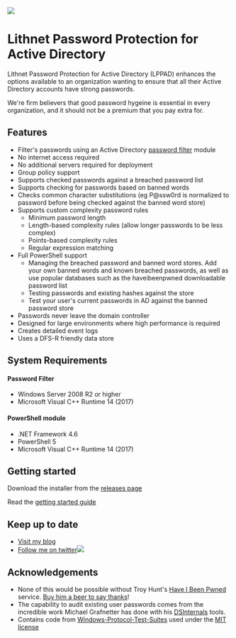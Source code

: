 ![](https://lithnet.github.io/images/lppad.png)
# Lithnet Password Protection for Active Directory
Lithnet Password Protection for Active Directory (LPPAD) enhances the options available to an organization wanting to ensure that all their Active Directory accounts have strong passwords.

We're firm believers that good password hygeine is essential in every organization, and it should not be a premium that you pay extra for.

## Features
* Filter's passwords using an Active Directory [password filter](https://docs.microsoft.com/en-us/windows/desktop/secmgmt/password-filters) module
* No internet access required
* No additional servers required for deployment
* Group policy support
* Supports checked passwords against a breached password list
* Supports checking for passwords based on banned words
* Checks common character substitutions (eg P@ssw0rd is normalized to password before being checked against the banned word store)
* Supports custom complexity password rules
  * Minimum password length
  * Length-based complexity rules (allow longer passwords to be less complex)
  * Points-based complexity rules
  * Regular expression matching
* Full PowerShell support
  * Managing the breached password and banned word stores. Add your own banned words and known breached passwords, as well as use popular databases such as the haveibeenpwned downloadable password list
  * Testing passwords and existing hashes against the store
  * Test your user's current passwords in AD against the banned password store
* Passwords never leave the domain controller
* Designed for large environments where high performance is required
* Creates detailed event logs
* Uses a DFS-R friendly data store

## System Requirements
#### Password Filter
* Windows Server 2008 R2 or higher
* Microsoft Visual C++ Runtime 14 (2017)
#### PowerShell module
* .NET Framework 4.6
* PowerShell 5
* Microsoft Visual C++ Runtime 14 (2017)

## Getting started
Download the installer from the [releases page](https://github.com/lithnet/ad-password-protection/releases)

Read the [getting started guide](https://github.com/lithnet/ad-password-protection/wiki)

## Keep up to date
* [Visit my blog](http://blog.lithnet.io)
* [Follow me on twitter](https://twitter.com/RyanLNewington)![](http://twitter.com/favicon.ico)

## Acknowledgements
* None of this would be possible without Troy Hunt's [Have I Been Pwned](https://haveibeenpwned.com) service. [Buy him a beer to say thanks](https://haveibeenpwned.com/Donate)! 
* The capability to audit existing user passwords comes from the incredible work Michael Grafnetter has done with his [DSInternals](https://github.com/MichaelGrafnetter/DSInternals) tools.
* Contains code from [Windows-Protocol-Test-Suites](https://github.com/Microsoft/WindowsProtocolTestSuites) used under the [MIT license](https://github.com/Microsoft/WindowsProtocolTestSuites/blob/master/LICENSE.txt) 
